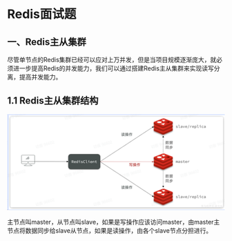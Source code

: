 # Redis面试题

## 一、Redis主从集群

​	尽管单节点的Redis集群已经可以应对上万并发，但是当项目规模逐渐庞大，就必须进一步提高Redis的并发能力，我们可以通过搭建Redis主从集群来实现读写分离，提高并发能力。

## 1.1 Redis主从集群结构

![image-20251031221028687](./images/image-20251031221028687.png)

主节点叫master，从节点叫slave，如果是写操作应该访问master，由master主节点将数据同步给slave从节点，如果是读操作，由各个slave节点分担进行。

